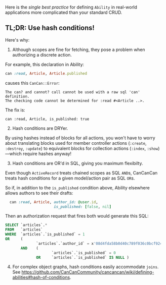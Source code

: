 Here is the *single best practice* for defining `Ability` in real-world applications more complicated than your standard CRUD.

## TL;DR: Use hash conditions!

Here's why:

1. Although scopes are fine for fetching, they pose a problem when authorizing a discrete action.

  For example, this declaration in Ability:

  ```ruby
  can :read, Article, Article.published
  ```

  causes this `CanCan::Error`:

  ```
  The can? and cannot? call cannot be used with a raw sql 'can' definition.
  The checking code cannot be determined for :read #<Article ..>.
  ```

  The fix is:

  ```
  can :read, Article, is_published: true
  ```

2. Hash conditions are DRYer.

  By using hashes instead of blocks for all actions, you won't have to worry about translating blocks used for member controller actions (`:create`, `:destroy`, `:update`) to equivalent blocks for collection actions (`:index`, `:show`)—which require hashes anyway!

3. Hash conditions are OR'd in SQL, giving you maximum flexibilty.

  Even though `ActiveRecord` treats chained scopes as SQL `AND`s, CanCanCan treats hash conditions for a given model/action pair as SQL `OR`s.

  So if, in addition to the `is_published` condition above, Ability elsewhere allows authors to see their drafts:

  ```ruby
    can :read, Article, author_id: @user.id,
                        is_published: [false, nil]                      
  ```

  Then an authorization request that fires both would generate this SQL:

  ```sql
  SELECT `articles`.*
  FROM   `articles`
  WHERE  `articles`.`is_published` = 1
  OR     (
                `articles`.`author_id` = x'08d4fda58b0d40c789f036c0bcf9248a'
         AND    (
                       `articles`.`is_published` = 0
                OR     `articles`.`is_published` IS NULL )
  ```

4. For complex object graphs, hash conditions easily accommodate `joins`. See https://github.com/CanCanCommunity/cancancan/wiki/defining-abilities#hash-of-conditions.
